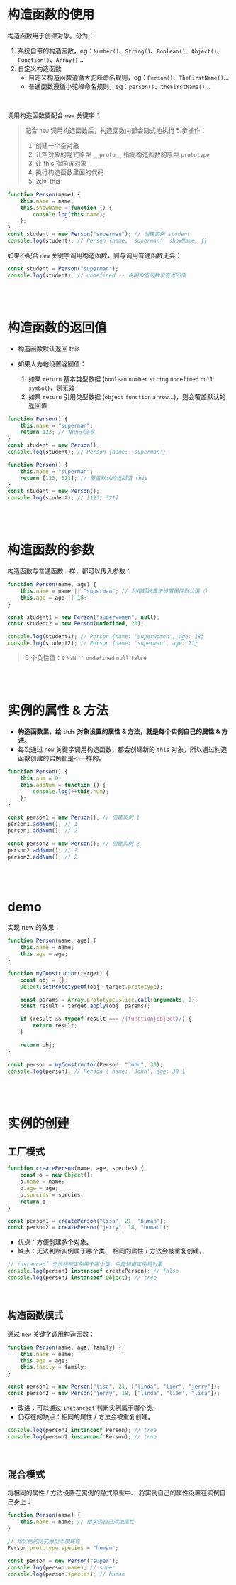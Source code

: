 # 构造函数的使用

构造函数用于创建对象。分为：

1. 系统自带的构造函数，eg：`Number()`、`String()`、`Boolean()`、`Object()`、`Function()`、`Array()`...
2. 自定义构造函数
    - 自定义构造函数遵循大驼峰命名规则，eg：`Person()`、`TheFirstName()`...
    - 普通函数遵循小驼峰命名规则，eg：`person()`、`theFirstName()`...

<br>

调用构造函数要配合 `new` 关键字：

> 配合 `new` 调用构造函数后，构造函数内部会隐式地执行 5 步操作：
>
> 1. 创建一个空对象
> 2. 让空对象的隐式原型 `__proto__` 指向构造函数的原型 `prototype`
> 3. 让 this 指向该对象
> 4. 执行构造函数里面的代码
> 5. 返回 this

```js
function Person(name) {
    this.name = name;
    this.showName = function () {
        console.log(this.name);
    };
}
const student = new Person("superman"); // 创建实例 student
console.log(student); // Person {name: 'superman', showName: ƒ}
```

如果不配合 `new` 关键字调用构造函数，则与调用普通函数无异：

```js
const student = Person("superman");
console.log(student); // undefined -- 说明构造函数没有返回值
```

<br><br>

# 构造函数的返回值

-   构造函数默认返回 this

-   如果人为地设置返回值：
    1. 如果 `return` 基本类型数据 (`boolean` `number` `string` `undefined` `null` `symbol`)，则无效
    2. 如果 `return` 引用类型数据 (`object` `function` `arrow`...)，则会覆盖默认的返回值

```js
function Person() {
    this.name = "superman";
    return 123; // 相当于没写
}
const student = new Person();
console.log(student); // Person {name: 'superman'}
```

```js
function Person() {
    this.name = "superman";
    return [123, 321]; // 覆盖默认的返回值 this
}
const student = new Person();
console.log(student); // [123, 321]
```

<br><br>

# 构造函数的参数

构造函数与普通函数一样，都可以传入参数：

```js
function Person(name, age) {
    this.name = name || "superman"; // 利用短路算法设置属性默认值（）
    this.age = age || 18;
}

const student1 = new Person("superwomen", null);
const student2 = new Person(undefined, 21);

console.log(student1); // Person {name: 'superwomen', age: 18}
console.log(student2); // Person {name: 'superman', age: 21}
```

> 6 个负性值：`0` `NaN` `''` `undefined` `null` `false`

<br><br>

# 实例的属性 & 方法

-   **构造函数里，给 `this` 对象设置的属性 & 方法，就是每个实例自己的属性 & 方法**。
-   每次通过 `new` 关键字调用构造函数，都会创建新的 `this` 对象，所以通过构造函数创建的实例都是不一样的。

```js
function Person() {
    this.num = 0;
    this.addNum = function () {
        console.log(++this.num);
    };
}

const person1 = new Person(); // 创建实例 1
person1.addNum(); // 1
person1.addNum(); // 2

const person2 = new Person(); // 创建实例 2
person2.addNum(); // 1
person2.addNum(); // 2
```

<br><br>

# demo

实现 new 的效果：

```js
function Person(name, age) {
    this.name = name;
    this.age = age;
}

function myConstructor(target) {
    const obj = {};
    Object.setPrototypeOf(obj, target.prototype);

    const params = Array.prototype.slice.call(arguments, 1);
    const result = target.apply(obj, params);

    if (result && typeof result === /(function|object)/) {
        return result;
    }

    return obj;
}

const person = myConstructor(Person, "John", 30);
console.log(person); // Person { name: 'John', age: 30 }
```

<br><br>

# 实例的创建

## 工厂模式

```js
function createPerson(name, age, species) {
    const o = new Object();
    o.name = name;
    o.age = age;
    o.species = species;
    return o;
}

const person1 = createPerson("lisa", 21, "human");
const person2 = createPerson("jerry", 18, "human");
```

-   优点：方便创建多个对象。
-   缺点：无法判断实例属于哪个类、 相同的属性 / 方法会被重复创建。

```js
// instanceof 无法判断实例属于哪个类，只能知道实例是对象
console.log(person1 instanceof createPerson); // false
console.log(person1 instanceof Object); // true
```

<br>

## 构造函数模式

通过 `new` 关键字调用构造函数：

```js
function Person(name, age, family) {
    this.name = name;
    this.age = age;
    this.family = family;
}

const person1 = new Person("lisa", 21, ["linda", "lier", "jerry"]);
const person2 = new Person("jerry", 18, ["linda", "lier", "lisa"]);
```

-   改进：可以通过 `instanceof` 判断实例属于哪个类。
-   仍存在的缺点：相同的属性 / 方法会被重复创建。

```js
console.log(person1 instanceof Person); // true
console.log(person2 instanceof Person); // true
```

<br>

## 混合模式

将相同的属性 / 方法设置在实例的隐式原型中、 将实例自己的属性设置在实例自己身上：

```js
function Person(name) {
    this.name = name; // 给实例自己添加属性
}

// 给实例的隐式原型添加属性
Person.prototype.species = "human";

const person = new Person("super");
console.log(person.name); // super
console.log(person.species); // human
```

<br>
